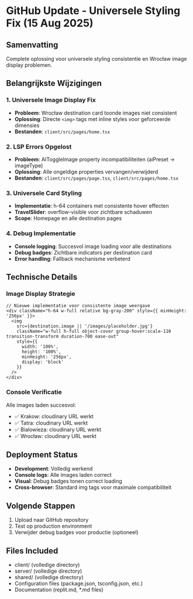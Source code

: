 # GitHub Update - Universele Styling Fix (15 Aug 2025)

## Samenvatting
Complete oplossing voor universele styling consistentie en Wrocław image display problemen.

## Belangrijkste Wijzigingen

### 1. Universele Image Display Fix
- **Probleem**: Wrocław destination card toonde images niet consistent
- **Oplossing**: Directe `<img>` tags met inline styles voor geforceerde dimensies
- **Bestanden**: `client/src/pages/home.tsx`

### 2. LSP Errors Opgelost  
- **Probleem**: AIToggleImage property incompatibiliteiten (aiPreset → imageType)
- **Oplossing**: Alle ongeldige properties vervangen/verwijderd
- **Bestanden**: `client/src/pages/page.tsx`, `client/src/pages/home.tsx`

### 3. Universele Card Styling
- **Implementatie**: h-64 containers met consistente hover effecten
- **TravelSlider**: overflow-visible voor zichtbare schaduwen
- **Scope**: Homepage en alle destination pages

### 4. Debug Implementatie
- **Console logging**: Succesvol image loading voor alle destinations
- **Debug badges**: Zichtbare indicators per destination card
- **Error handling**: Fallback mechanisme verbeterd

## Technische Details

### Image Display Strategie
```tsx
// Nieuwe implementatie voor consistente image weergave
<div className="h-64 w-full relative bg-gray-200" style={{ minHeight: '256px' }}>
  <img
    src={destination.image || '/images/placeholder.jpg'}
    className="w-full h-full object-cover group-hover:scale-110 transition-transform duration-700 ease-out"
    style={{ 
      width: '100%', 
      height: '100%', 
      minHeight: '256px',
      display: 'block'
    }}
  />
</div>
```

### Console Verificatie
Alle images laden succesvol:
- ✅ Krakow: cloudinary URL werkt
- ✅ Tatra: cloudinary URL werkt  
- ✅ Bialowieza: cloudinary URL werkt
- ✅ Wrocław: cloudinary URL werkt

## Deployment Status
- **Development**: Volledig werkend
- **Console logs**: Alle images laden correct
- **Visual**: Debug badges tonen correct loading
- **Cross-browser**: Standard img tags voor maximale compatibiliteit

## Volgende Stappen
1. Upload naar GitHub repository
2. Test op production environment
3. Verwijder debug badges voor productie (optioneel)

## Files Included
- client/ (volledige directory)
- server/ (volledige directory) 
- shared/ (volledige directory)
- Configuration files (package.json, tsconfig.json, etc.)
- Documentation (replit.md, *.md files)